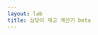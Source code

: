 ```yaml
---
layout: lab
title: 심당이 재고 계산기 beta
---
```


<script>
// 입력값 받기
var input1 = parseInt(prompt("1번 세트의 개수를 입력하세요"));
var input2 = parseInt(prompt("3번 세트의 개수를 입력하세요"));
var input3 = parseInt(prompt("5번 세트의 개수를 입력하세요"));
var input4 = parseInt(prompt("7번 세트의 개수를 입력하세요"));
var input5 = parseInt(prompt("2번 세트의 개수를 입력하세요"));
var input6 = parseInt(prompt("4번 세트의 개수를 입력하세요"));
var input7 = parseInt(prompt("6번 세트의 개수를 입력하세요"));
var input8 = parseInt(prompt("8번 세트의 개수를 입력하세요"));
var input9 = parseInt(prompt("튀소 30ea의 개수를 입력하세요"));
var input10 = parseInt(prompt("구마 30ea의 개수를 입력하세요"));
var input11 = parseInt(prompt("부추 30ea의 개수를 입력하세요"));
var input12 = parseInt(prompt("보문산의 개수를 입력하세요"));

// 재고 계산하기
var stockTuiso = input1 * 6 + input2 * 3 + input3 * 3 + input4 * 2 + input5 * 12 + input6 * 6 + input7 * 6 + input8 * 4 + input9 * 30;
var stockGuma = input3 * 3 + input4 * 2 + input7 * 6 + input8 * 4 + input10 * 30;
var stockBuchu = input2 * 3 + input4 * 2 + input6 * 6 + input8 * 4 + input11 * 30;
var stockBomunsan = input12;

// 결과 출력하기
document.write("시 재고입니다");
document.write("<br>");
document.write("튀소 " + stockTuiso);
document.write("<br>");
document.write("구마 " + stockGuma);
document.write("<br>");
document.write("부추 " + stockBuchu);
document.write("<br>");
document.write("보문산 " + stockBomunsan);

</script>